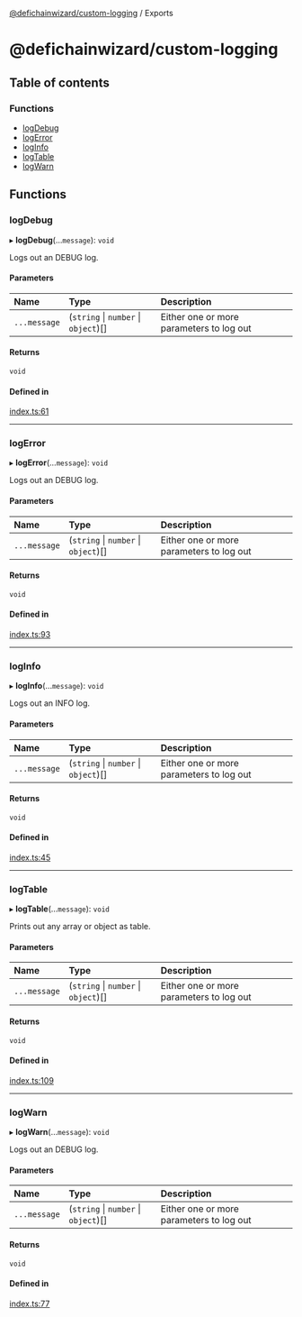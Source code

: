 [@defichainwizard/custom-logging](README.md) / Exports

# @defichainwizard/custom-logging

## Table of contents

### Functions

- [logDebug](modules.md#logdebug)
- [logError](modules.md#logerror)
- [logInfo](modules.md#loginfo)
- [logTable](modules.md#logtable)
- [logWarn](modules.md#logwarn)

## Functions

### logDebug

▸ **logDebug**(...`message`): `void`

Logs out an DEBUG log.

#### Parameters

| Name | Type | Description |
| :------ | :------ | :------ |
| `...message` | (`string` \| `number` \| `object`)[] | Either one or more parameters to log out |

#### Returns

`void`

#### Defined in

[index.ts:61](https://github.com/DeFiChain-Wizard/custom-logging/blob/a8179e9/src/index.ts#L61)

___

### logError

▸ **logError**(...`message`): `void`

Logs out an DEBUG log.

#### Parameters

| Name | Type | Description |
| :------ | :------ | :------ |
| `...message` | (`string` \| `number` \| `object`)[] | Either one or more parameters to log out |

#### Returns

`void`

#### Defined in

[index.ts:93](https://github.com/DeFiChain-Wizard/custom-logging/blob/a8179e9/src/index.ts#L93)

___

### logInfo

▸ **logInfo**(...`message`): `void`

Logs out an INFO log.

#### Parameters

| Name | Type | Description |
| :------ | :------ | :------ |
| `...message` | (`string` \| `number` \| `object`)[] | Either one or more parameters to log out |

#### Returns

`void`

#### Defined in

[index.ts:45](https://github.com/DeFiChain-Wizard/custom-logging/blob/a8179e9/src/index.ts#L45)

___

### logTable

▸ **logTable**(...`message`): `void`

Prints out any array or object as table.

#### Parameters

| Name | Type | Description |
| :------ | :------ | :------ |
| `...message` | (`string` \| `number` \| `object`)[] | Either one or more parameters to log out |

#### Returns

`void`

#### Defined in

[index.ts:109](https://github.com/DeFiChain-Wizard/custom-logging/blob/a8179e9/src/index.ts#L109)

___

### logWarn

▸ **logWarn**(...`message`): `void`

Logs out an DEBUG log.

#### Parameters

| Name | Type | Description |
| :------ | :------ | :------ |
| `...message` | (`string` \| `number` \| `object`)[] | Either one or more parameters to log out |

#### Returns

`void`

#### Defined in

[index.ts:77](https://github.com/DeFiChain-Wizard/custom-logging/blob/a8179e9/src/index.ts#L77)
